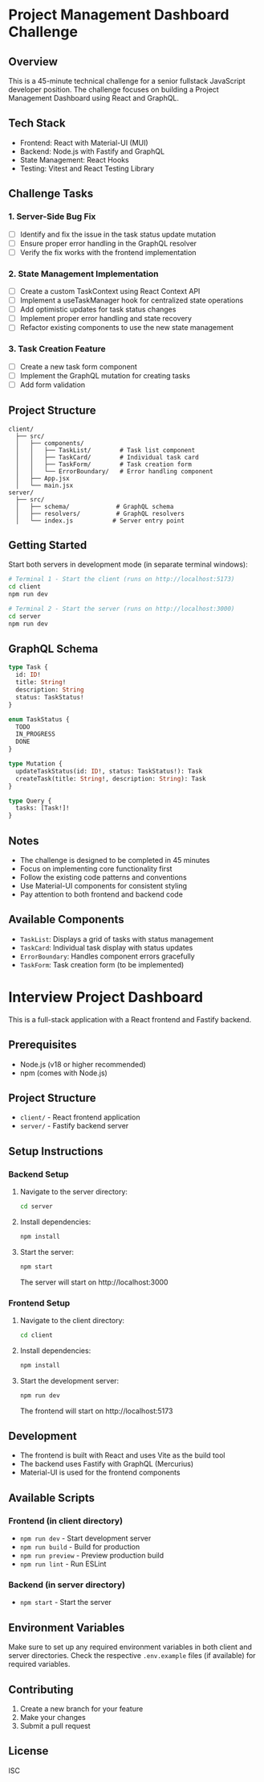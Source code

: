 # Project Management Dashboard Challenge

## Overview
This is a 45-minute technical challenge for a senior fullstack JavaScript developer position. The challenge focuses on building a Project Management Dashboard using React and GraphQL.

## Tech Stack
- Frontend: React with Material-UI (MUI)
- Backend: Node.js with Fastify and GraphQL
- State Management: React Hooks
- Testing: Vitest and React Testing Library

## Challenge Tasks

### 1. Server-Side Bug Fix
- [ ] Identify and fix the issue in the task status update mutation
- [ ] Ensure proper error handling in the GraphQL resolver
- [ ] Verify the fix works with the frontend implementation

### 2. State Management Implementation
- [ ] Create a custom TaskContext using React Context API
- [ ] Implement a useTaskManager hook for centralized state operations
- [ ] Add optimistic updates for task status changes
- [ ] Implement proper error handling and state recovery
- [ ] Refactor existing components to use the new state management

### 3. Task Creation Feature
- [ ] Create a new task form component
- [ ] Implement the GraphQL mutation for creating tasks
- [ ] Add form validation

## Project Structure
```
client/
  ├── src/
  │   ├── components/
  │   │   ├── TaskList/        # Task list component
  │   │   ├── TaskCard/        # Individual task card
  │   │   ├── TaskForm/        # Task creation form
  │   │   └── ErrorBoundary/   # Error handling component
  │   ├── App.jsx
  │   └── main.jsx
server/
  ├── src/
  │   ├── schema/             # GraphQL schema
  │   ├── resolvers/          # GraphQL resolvers
  │   └── index.js           # Server entry point
```

## Getting Started
Start both servers in development mode (in separate terminal windows):
```bash
# Terminal 1 - Start the client (runs on http://localhost:5173)
cd client
npm run dev

# Terminal 2 - Start the server (runs on http://localhost:3000)
cd server
npm run dev
```

## GraphQL Schema
```graphql
type Task {
  id: ID!
  title: String!
  description: String
  status: TaskStatus!
}

enum TaskStatus {
  TODO
  IN_PROGRESS
  DONE
}

type Mutation {
  updateTaskStatus(id: ID!, status: TaskStatus!): Task
  createTask(title: String!, description: String): Task
}

type Query {
  tasks: [Task!]!
}
```

## Notes
- The challenge is designed to be completed in 45 minutes
- Focus on implementing core functionality first
- Follow the existing code patterns and conventions
- Use Material-UI components for consistent styling
- Pay attention to both frontend and backend code

## Available Components
- `TaskList`: Displays a grid of tasks with status management
- `TaskCard`: Individual task display with status updates
- `ErrorBoundary`: Handles component errors gracefully
- `TaskForm`: Task creation form (to be implemented)

# Interview Project Dashboard

This is a full-stack application with a React frontend and Fastify backend.

## Prerequisites

- Node.js (v18 or higher recommended)
- npm (comes with Node.js)

## Project Structure

- `client/` - React frontend application
- `server/` - Fastify backend server

## Setup Instructions

### Backend Setup

1. Navigate to the server directory:
   ```bash
   cd server
   ```

2. Install dependencies:
   ```bash
   npm install
   ```

3. Start the server:
   ```bash
   npm start
   ```
   The server will start on http://localhost:3000

### Frontend Setup

1. Navigate to the client directory:
   ```bash
   cd client
   ```

2. Install dependencies:
   ```bash
   npm install
   ```

3. Start the development server:
   ```bash
   npm run dev
   ```
   The frontend will start on http://localhost:5173

## Development

- The frontend is built with React and uses Vite as the build tool
- The backend uses Fastify with GraphQL (Mercurius)
- Material-UI is used for the frontend components

## Available Scripts

### Frontend (in client directory)
- `npm run dev` - Start development server
- `npm run build` - Build for production
- `npm run preview` - Preview production build
- `npm run lint` - Run ESLint

### Backend (in server directory)
- `npm start` - Start the server

## Environment Variables

Make sure to set up any required environment variables in both client and server directories. Check the respective `.env.example` files (if available) for required variables.

## Contributing

1. Create a new branch for your feature
2. Make your changes
3. Submit a pull request

## License

ISC 